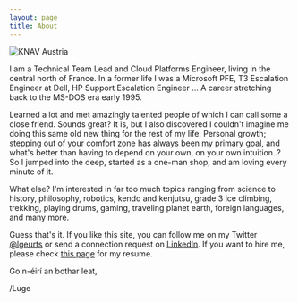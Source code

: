 ```yaml
---
layout: page
title: About
---
```


![KNAV Austria](/assets/C2ADV01.jpg)

I am a Technical Team Lead and Cloud Platforms Engineer, living in the central north of France.
In a former life I was a Microsoft PFE, T3 Escalation Engineer at Dell, HP Support Escalation Engineer ... A career stretching back to the MS-DOS era early 1995.

Learned a lot and met amazingly talented people of which I can call some a close friend. Sounds great? It is, but I also discovered I couldn't imagine me doing this same old new thing for the rest of my life. Personal growth; stepping out of your comfort zone has always been my primary goal, and what's better than having to depend on your own, on your own intuition..? So I jumped into the deep, started as a one-man shop, and am loving every minute of it.

What else? I'm interested in far too much topics ranging from science to history, philosophy, robotics, kendo and kenjutsu, grade 3 ice climbing, trekking, playing drums, gaming, traveling planet earth, foreign languages, and many more.

Guess that's it. If you like this site, you can follow me on my Twitter [@lgeurts](https://twitter.com/lgeurts) or send a connection request on [LinkedIn](https://www.linkedin.com/in/lucgeurts). If you want to hire me, please check [this page](https://github.com/lgeurts/Resume/blob/master/Moderncv%20Resume%20Luc%20Geurts%20%28US%29.pdf) for my resume.

Go n-éirí an bothar leat,

/Luge
